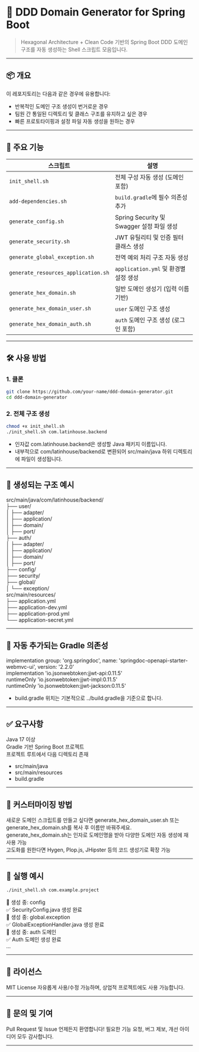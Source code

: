 # 🧱 DDD Domain Generator for Spring Boot

> Hexagonal Architecture + Clean Code 기반의 Spring Boot DDD 도메인 구조를 자동 생성하는 Shell 스크립트 모음입니다.

---

## 📦 개요

이 레포지토리는 다음과 같은 경우에 유용합니다:

- 반복적인 도메인 구조 생성이 번거로운 경우
- 팀원 간 통일된 디렉토리 및 클래스 구조를 유지하고 싶은 경우
- 빠른 프로토타이핑과 설정 파일 자동 생성을 원하는 경우

---

## 🚀 주요 기능

| 스크립트 | 설명 |
|----------|------|
| `init_shell.sh` | 전체 구성 자동 생성 (도메인 포함) |
| `add-dependencies.sh` | `build.gradle`에 필수 의존성 추가 |
| `generate_config.sh` | Spring Security 및 Swagger 설정 파일 생성 |
| `generate_security.sh` | JWT 유틸리티 및 인증 필터 클래스 생성 |
| `generate_global_exception.sh` | 전역 예외 처리 구조 자동 생성 |
| `generate_resources_application.sh` | `application.yml` 및 환경별 설정 생성 |
| `generate_hex_domain.sh` | 일반 도메인 생성기 (입력 이름 기반) |
| `generate_hex_domain_user.sh` | `user` 도메인 구조 생성 |
| `generate_hex_domain_auth.sh` | `auth` 도메인 구조 생성 (로그인 포함) |

---

## 🛠️ 사용 방법

### 1. 클론

```bash
git clone https://github.com/your-name/ddd-domain-generator.git
cd ddd-domain-generator
```

### 2. 전체 구조 생성

```bash
chmod +x init_shell.sh
./init_shell.sh com.latinhouse.backend
```
- 인자값 com.latinhouse.backend은 생성할 Java 패키지 이름입니다.
- 내부적으로 com/latinhouse/backend로 변환되어 src/main/java 하위 디렉토리에 파일이 생성됩니다.

---

## 📂 생성되는 구조 예시
src/main/java/com/latinhouse/backend/  
├── user/  
│ ├── adapter/  
│ ├── application/  
│ ├── domain/  
│ ├── port/  
├── auth/  
│ ├── adapter/  
│ ├── application/  
│ ├── domain/  
│ ├── port/  
├── config/  
├── security/  
├── global/  
│ └── exception/  
src/main/resources/  
├── application.yml  
├── application-dev.yml  
├── application-prod.yml  
└── application-secret.yml

---

## 🔌 자동 추가되는 Gradle 의존성
implementation group: 'org.springdoc', name: 'springdoc-openapi-starter-webmvc-ui', version: '2.2.0'  
implementation 'io.jsonwebtoken:jjwt-api:0.11.5'  
runtimeOnly 'io.jsonwebtoken:jjwt-impl:0.11.5'  
runtimeOnly 'io.jsonwebtoken:jjwt-jackson:0.11.5'
- build.gradle 위치는 기본적으로 ../build.gradle을 기준으로 합니다.

---

## ✅ 요구사항
Java 17 이상  
Gradle 기반 Spring Boot 프로젝트  
프로젝트 루트에서 다음 디렉토리 존재
- src/main/java
- src/main/resources
- build.gradle

---

## 🔧 커스터마이징 방법
새로운 도메인 스크립트를 만들고 싶다면 generate_hex_domain_user.sh 또는 generate_hex_domain.sh를 복사 후 이름만 바꿔주세요.  
generate_hex_domain.sh는 인자로 도메인명을 받아 다양한 도메인 자동 생성에 재사용 가능  
고도화를 원한다면 Hygen, Plop.js, JHipster 등의 코드 생성기로 확장 가능

---

## 📸 실행 예시

```bash
./init_shell.sh com.example.project
```

📁 생성 중: config  
✅ SecurityConfig.java 생성 완료  
📁 생성 중: global.exception  
✅ GlobalExceptionHandler.java 생성 완료  
📁 생성 중: auth 도메인  
✅ Auth 도메인 생성 완료  
...

---

## 📄 라이선스
MIT License
자유롭게 사용/수정 가능하며, 상업적 프로젝트에도 사용 가능합니다.

---

## 🙋 문의 및 기여
Pull Request 및 Issue 언제든지 환영합니다!
필요한 기능 요청, 버그 제보, 개선 아이디어 모두 감사합니다.

---



